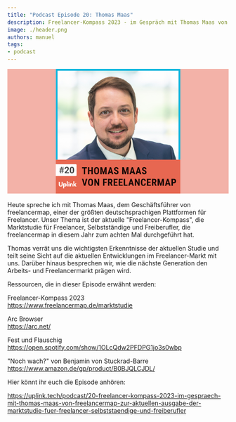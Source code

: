```yaml
---
title: "Podcast Episode 20: Thomas Maas"
description: Freelancer-Kompass 2023 - im Gespräch mit Thomas Maas von freelancermap zur aktuellen Ausgabe der Marktstudie für Freelancer, Selbstständige und Freiberufler
image: ./header.png
authors: manuel
tags:
- podcast
---
```


![](header.png)

Heute spreche ich mit Thomas Maas, dem Geschäftsführer von freelancermap, einer der größten deutschsprachigen Plattformen für Freelancer. Unser Thema ist der aktuelle "Freelancer-Kompass", die Marktstudie für Freelancer, Selbstständige und Freiberufler, die freelancermap in diesem Jahr zum achten Mal durchgeführt hat.

<!--truncate-->

Thomas verrät uns die wichtigsten Erkenntnisse der aktuellen Studie und teilt seine Sicht auf die aktuellen Entwicklungen im Freelancer-Markt mit uns. Darüber hinaus besprechen wir, wie die nächste Generation den Arbeits- und Freelancermarkt prägen wird.

Ressourcen, die in dieser Episode erwähnt werden:

Freelancer-Kompass 2023<br />
https://www.freelancermap.de/marktstudie

Arc Browser<br />
https://arc.net/

Fest und Flauschig<br />
https://open.spotify.com/show/1OLcQdw2PFDPG1jo3s0wbp

"Noch wach?" von Benjamin von Stuckrad-Barre<br />
https://www.amazon.de/gp/product/B0BJQLCJDL/


Hier könnt ihr euch die Episode anhören:

<emb>https://uplink.tech/podcast/20-freelancer-kompass-2023-im-gespraech-mit-thomas-maas-von-freelancermap-zur-aktuellen-ausgabe-der-marktstudie-fuer-freelancer-selbststaendige-und-freiberufler</emb>
